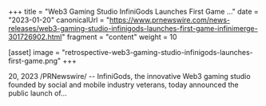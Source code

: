 +++
title = "Web3 Gaming Studio InfiniGods Launches First Game ..."
date = "2023-01-20"
canonicalUrl = "https://www.prnewswire.com/news-releases/web3-gaming-studio-infinigods-launches-first-game-infinimerge-301726902.html"
fragment = "content"
weight = 10

[asset]
    image = "retrospective-web3-gaming-studio-infinigods-launches-first-game.png"
+++

20, 2023 /PRNewswire/ -- InfiniGods, the innovative Web3 gaming studio 
founded by social and mobile industry veterans, today announced the public 
launch of...
